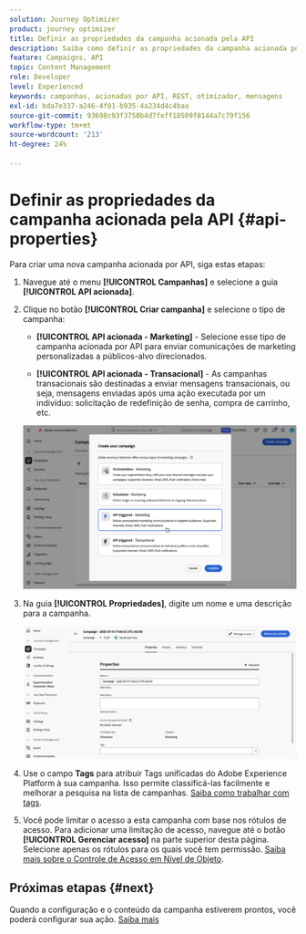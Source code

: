 ```yaml
---
solution: Journey Optimizer
product: journey optimizer
title: Definir as propriedades da campanha acionada pela API
description: Saiba como definir as propriedades da campanha acionada pela API.
feature: Campaigns, API
topic: Content Management
role: Developer
level: Experienced
keywords: campanhas, acionadas por API, REST, otimizador, mensagens
exl-id: bda7e337-a246-4f01-b935-4a234d4c4baa
source-git-commit: 93698c93f3750b4d7feff18509f8144a7c79f156
workflow-type: tm+mt
source-wordcount: '213'
ht-degree: 24%

---
```


# Definir as propriedades da campanha acionada pela API {#api-properties}

Para criar uma nova campanha acionada por API, siga estas etapas:

1. Navegue até o menu **[!UICONTROL Campanhas]** e selecione a guia **[!UICONTROL API acionada]**.

1. Clique no botão **[!UICONTROL Criar campanha]** e selecione o tipo de campanha:

   * **[!UICONTROL API acionada - Marketing]** - Selecione esse tipo de campanha acionada por API para enviar comunicações de marketing personalizadas a públicos-alvo direcionados.

   * **[!UICONTROL API acionada - Transacional]** - As campanhas transacionais são destinadas a enviar mensagens transacionais, ou seja, mensagens enviadas após uma ação executada por um indivíduo: solicitação de redefinição de senha, compra de carrinho, etc.

   ![](assets/api-triggered-modal.png)

1. Na guia **[!UICONTROL Propriedades]**, digite um nome e uma descrição para a campanha.

   ![](assets/create-campaign-properties.png)

1. Use o campo **Tags** para atribuir Tags unificadas do Adobe Experience Platform à sua campanha. Isso permite classificá-las facilmente e melhorar a pesquisa na lista de campanhas. [Saiba como trabalhar com tags](../start/search-filter-categorize.md#tags).

1. Você pode limitar o acesso a esta campanha com base nos rótulos de acesso. Para adicionar uma limitação de acesso, navegue até o botão **[!UICONTROL Gerenciar acesso]** na parte superior desta página. Selecione apenas os rótulos para os quais você tem permissão. [Saiba mais sobre o Controle de Acesso em Nível de Objeto](../administration/object-based-access.md).

## Próximas etapas {#next}

Quando a configuração e o conteúdo da campanha estiverem prontos, você poderá configurar sua ação. [Saiba mais](api-triggered-campaign-action.md)
